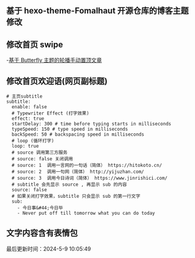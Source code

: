 <!--
 * @Description:
 * @Author: prui
 * @Date: 2024-05-09 08:40:42
 * @LastEditTime: 2024-05-09 10:05:56
 * @LastEditors: prui
 * 不忘初心,不负梦想
-->

## 基于 hexo-theme-Fomalhaut 开源仓库的博客主题修改

## 修改首页 swipe

-[基于 Butterfly 主题的轮播手动置顶文章](https://akilar.top/posts/8e1264d1/)

## 修改首页欢迎语(网页副标题)

```
# 主页subtitle
subtitle:
  enable: false
  # Typewriter Effect (打字效果)
  effect: true
  startDelay: 300 # time before typing starts in milliseconds
  typeSpeed: 150 # type speed in milliseconds
  backSpeed: 50 # backspacing speed in milliseconds
  # loop (循环打字)
  loop: true
  # source 调用第三方服务
  # source: false 关闭调用
  # source: 1  调用一言网的一句话（简体） https://hitokoto.cn/
  # source: 2  调用一句网（简体） http://yijuzhan.com/
  # source: 3  调用今日诗词（简体） https://www.jinrishici.com/
  # subtitle 会先显示 source , 再显示 sub 的内容
  source: false
  # 如果关闭打字效果，subtitle 只会显示 sub 的第一行文字
  sub:
    - 今日事&#44;今日毕
    - Never put off till tomorrow what you can do today
```

## 文字内容含有表情包


最后更新时间：2024-5-9 10:05:49
